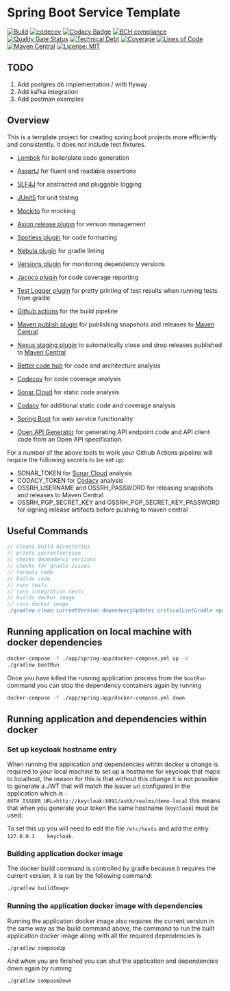 # Spring Boot Service Template

[![Build](https://github.com/michaelruocco/spring-boot-service-template/workflows/pipeline/badge.svg)](https://github.com/michaelruocco/spring-boot-service-template/actions)
[![codecov](https://codecov.io/gh/michaelruocco/spring-boot-service-template/branch/master/graph/badge.svg?token=FWDNP534O7)](https://codecov.io/gh/michaelruocco/spring-boot-service-template)
[![Codacy Badge](https://app.codacy.com/project/badge/Grade/272889cf707b4dcb90bf451392530794)](https://www.codacy.com/gh/michaelruocco/spring-boot-service-template/dashboard?utm_source=github.com&amp;utm_medium=referral&amp;utm_content=michaelruocco/spring-boot-service-template&amp;utm_campaign=Badge_Grade)
[![BCH compliance](https://bettercodehub.com/edge/badge/michaelruocco/spring-boot-service-template?branch=master)](https://bettercodehub.com/)
[![Quality Gate Status](https://sonarcloud.io/api/project_badges/measure?project=michaelruocco_spring-boot-service-template&metric=alert_status)](https://sonarcloud.io/dashboard?id=michaelruocco_spring-boot-service-template)
[![Technical Debt](https://sonarcloud.io/api/project_badges/measure?project=michaelruocco_spring-boot-service-template&metric=sqale_index)](https://sonarcloud.io/dashboard?id=michaelruocco_spring-boot-service-template)
[![Coverage](https://sonarcloud.io/api/project_badges/measure?project=michaelruocco_spring-boot-service-template&metric=coverage)](https://sonarcloud.io/dashboard?id=michaelruocco_spring-boot-service-template)
[![Lines of Code](https://sonarcloud.io/api/project_badges/measure?project=michaelruocco_spring-boot-service-template&metric=ncloc)](https://sonarcloud.io/dashboard?id=michaelruocco_spring-boot-service-template)
[![Maven Central](https://img.shields.io/maven-central/v/com.github.michaelruocco/spring-boot-service-template.svg?label=Maven%20Central)](https://search.maven.org/search?q=g:%22com.github.michaelruocco%22%20AND%20a:%22spring-boot-service-template%22)
[![License: MIT](https://img.shields.io/badge/License-MIT-yellow.svg)](https://opensource.org/licenses/MIT)

## TODO

1. Add postgres db implementation / with flyway
2. Add kafka integration
3. Add postman examples

## Overview

This is a template project for creating spring boot projects more efficiently and consistently.
It does not include test fixtures.

*   [Lombok](https://projectlombok.org/) for boilerplate code generation

*   [AssertJ](https://joel-costigliola.github.io/assertj/) for fluent and readable assertions

*   [SLF4J](http://www.slf4j.org/) for abstracted and pluggable logging

*   [JUnit5](https://junit.org/junit5/) for unit testing

*   [Mockito](https://site.mockito.org/) for mocking

*   [Axion release plugin](https://github.com/allegro/axion-release-plugin) for version management

*   [Spotless plugin](https://github.com/diffplug/spotless/tree/main/plugin-gradle) for code formatting

*   [Nebula plugin](https://github.com/nebula-plugins/gradle-lint-plugin) for gradle linting

*   [Versions plugin](https://github.com/ben-manes/gradle-versions-plugin) for monitoring dependency versions

*   [Jacoco plugin](https://docs.gradle.org/current/userguide/jacoco_plugin.html) for code coverage reporting

*   [Test Logger plugin](https://plugins.gradle.org/plugin/com.adarshr.test-logger) for pretty printing of test
    results when running tests from gradle
    
*   [Github actions](https://github.com/actions) for the build pipeline

*   [Maven publish plugin](https://docs.gradle.org/current/userguide/publishing_maven.html) for publishing snapshots
    and releases to [Maven Central](https://search.maven.org/)
    
*   [Nexus staging plugin](https://github.com/Codearte/gradle-nexus-staging-plugin) to automatically close and drop
    releases published to [Maven Central](https://search.maven.org/)

*   [Better code hub](https://bettercodehub.com/) for code and architecture analysis

*   [Codecov](https://codecov.io/) for code coverage analysis

*   [Sonar Cloud](https://sonarcloud.io/) for static code analysis 

*   [Codacy](https://www.codacy.com/) for additional static code and coverage analysis

*   [Spring Boot](https://spring.io/projects/spring-boot) for web service functionality

*   [Open API Generator](https://github.com/OpenAPITools/openapi-generator) for generating
    API endpoint code and API client code from an Open API specification.

For a number of the above tools to work your Github Actions pipeline will require the
following secrets to be set up:

*   SONAR_TOKEN for [Sonar Cloud](https://sonarcloud.io/) analysis
*   CODACY_TOKEN for [Codacy](https://www.codacy.com/) analysis
*   OSSRH_USERNAME and OSSRH_PASSWORD for releasing snapshots and releases to Maven Central
*   OSSRH_PGP_SECRET_KEY and OSSRH_PGP_SECRET_KEY_PASSWORD for signing release artifacts before pushing to maven central

## Useful Commands

```gradle
// cleans build directories
// prints currentVersion
// checks dependency versions
// checks for gradle issues
// formats code
// builds code
// runs tests
// runs integration tests
// builds docker image
// runs docker image
./gradlew clean currentVersion dependencyUpdates criticalLintGradle spotlessApply build integrationTest buildImage composeUp
```

## Running application on local machine with docker dependencies

```bash
docker-compose -f ./app/spring-app/docker-compose.yml up -d 
./gradlew bootRun
```

Once you have killed the running application process from the `bootRun` command
you can stop the dependency containers again by running

```bash
docker-compose -f ./app/spring-app/docker-compose.yml down
```

## Running application and dependencies within docker

### Set up keycloak hostname entry

When running the application and dependencies within docker a change is required to your local
machine to set up a hostname for keycloak that maps to localhost, the reason for this is that
without this change it is not possible to generate a JWT that will match the issuer uri configured
in the application which is `- AUTH_ISSUER_URL=http://keycloak:8091/auth/realms/demo-local` this
means that when you generate your token the same hostname (`keycloak`) must be used.

To set this up you will need to edit the file `/etc/hosts` and add the entry: `127.0.0.1    keycloak`.

### Building application docker image

The docker build command is controlled by gradle because it requires the current version, it is run
by the following command:

```bash
./gradlew buildImage
```

### Running the application docker image with dependencies

Running the application docker image also requires the current version in the same way as the build
command above, the command to run the built application docker image along with all the required
dependencies is

```bash
./gradlew composeUp
```

And when you are finished you can shut the application and dependencies down again by running

```bash
./gradlew composeDown
```